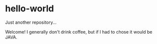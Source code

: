 # hello-world
Just another repository...

Welcome!
I generally don't drink coffee, but if I had to chose it would be JAVA. 
